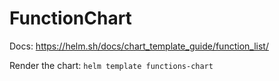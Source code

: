 # FunctionChart

Docs: https://helm.sh/docs/chart_template_guide/function_list/

Render the chart: `helm template functions-chart`
